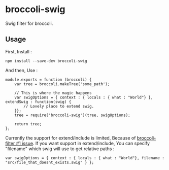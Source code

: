 broccoli-swig
=============

Swig filter for broccoli.

## Usage

First, Install :

    npm install --save-dev broccoli-swig
    
And then, Use :

    module.exports = function (broccoli) {
        var tree = broccoli.makeTree('some_path');
        
        // This is where the magic happens
        var swigOptions = { context : { locals : { what : "World"} }, extendSwig : function(swig) {
            // Lovely place to extend swig.
        }};
    	tree = require('broccoli-swig')(tree, swigOptions);
        
        return tree;
    };

Currently the support for extend/include is limited, Because of [broccoli-filter #1 issue](https://github.com/joliss/broccoli-filter/pull/1). If you want support in extend/include, You can specify "filename" which swig will use to get relative paths :

    var swigOptions = { context : { locals : { what : "World"}, filename : "src/file_that_doesnt_exists.swig" } };


    
